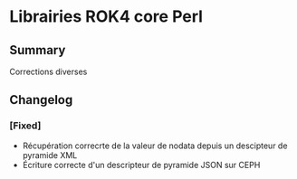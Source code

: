 # Librairies ROK4 core Perl

## Summary

Corrections diverses

## Changelog

### [Fixed]

* Récupération correcrte de la valeur de nodata depuis un descipteur de pyramide XML
* Écriture correcte d'un descripteur de pyramide JSON sur CEPH


<!-- 
### [Added]

### [Changed]

### [Deprecated]

### [Removed]

### [Fixed]

### [Security] 
-->